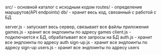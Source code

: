 src/ - основной каталог с исходным кодом
routes/ - определение маршрутов(API endpoints)
db/ - хранит весь код, связанный с работой с БД

server.js - запускает весь сервер, связывает все файлы приложения
games.js - хранит все эндпоинты по адресу games
client.js - подключается к БД, обрабатывает все запросы на БД
auth.js - хранит все эндпоинты по адресу auth
sign-up.js - хранит все эндпоинты по адресу sign-up
users.js - хранит все эндпоинты по адресу users
